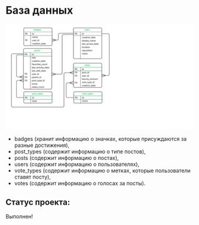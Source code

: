 # База данных
![db](https://github.com/faridgab/Data_analyst/blob/main/SQL_ER_2.png)

- badges (хранит информацию о значках, которые присуждаются за разные достижения),
- post_types (содержит информацию о типе постов),
- posts (содержит информацию о постах),
- users (содержит информацию о пользователях),
- vote_types (содержит информацию о метках, которые пользователи ставят посту),
- votes (cодержит информацию о голосах за посты).

## Статус проекта:

Выполнен!